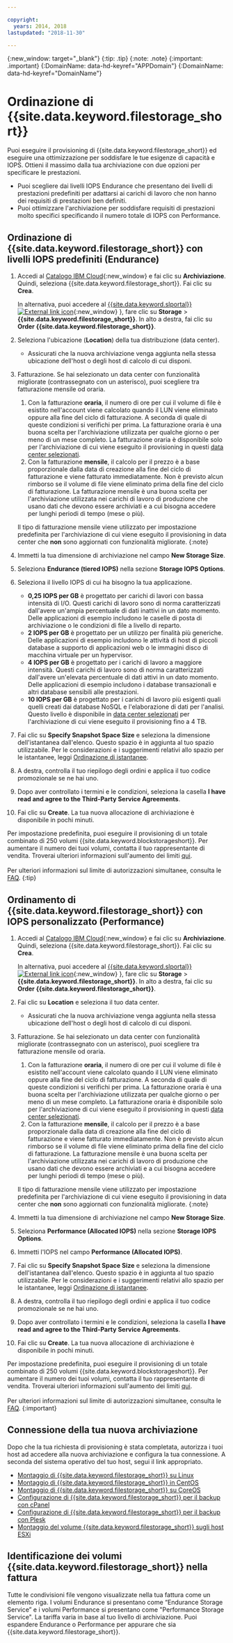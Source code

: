```yaml
---

copyright:
  years: 2014, 2018
lastupdated: "2018-11-30"

---
```

{:new_window: target="_blank"}
{:tip: .tip}
{:note: .note}
{:important: .important}
{:DomainName: data-hd-keyref="APPDomain"}
{:DomainName: data-hd-keyref="DomainName"}

# Ordinazione di {{site.data.keyword.filestorage_short}}

Puoi eseguire il provisioning di {{site.data.keyword.filestorage_short}} ed eseguire una ottimizzazione per soddisfare le tue esigenze di capacità e IOPS. Ottieni il massimo dalla tua archiviazione con due opzioni per specificare le prestazioni.

- Puoi scegliere dai livelli IOPS Endurance che presentano dei livelli di prestazioni predefiniti per adattarsi ai carichi di lavoro che non hanno dei requisiti di prestazioni ben definiti.
- Puoi ottimizzare l'archiviazione per soddisfare requisiti di prestazioni molto specifici specificando il numero totale di IOPS con Performance.

## Ordinazione di {{site.data.keyword.filestorage_short}} con livelli IOPS predefiniti (Endurance)

1. Accedi al [Catalogo IBM Cloud](https://{DomainName}/catalog/){:new_window} e fai clic su **Archiviazione**. Quindi, seleziona {{site.data.keyword.filestorage_short}}. Fai clic su **Crea**.

   In alternativa, puoi accedere al [{{site.data.keyword.slportal}} ![External link icon](../../icons/launch-glyph.svg "External link icon")](https://control.softlayer.com/){:new_window} }, fare clic su **Storage** > **{{site.data.keyword.filestorage_short}}**. In alto a destra, fai clic su **Order {{site.data.keyword.filestorage_short}}**.
2. Seleziona l'ubicazione (**Location**) della tua distribuzione (data center).
   - Assicurati che la nuova archiviazione venga aggiunta nella stessa ubicazione dell'host o degli host di calcolo di cui disponi.
3. Fatturazione. Se hai selezionato un data center con funzionalità migliorate (contrassegnato con un asterisco), puoi scegliere tra fatturazione mensile od oraria.
     1. Con la fatturazione **oraria**, il numero di ore per cui il volume di file è esistito nell'account viene calcolato quando il LUN viene eliminato oppure alla fine del ciclo di fatturazione. A seconda di quale di queste condizioni si verifichi per prima. La fatturazione oraria è una buona scelta per l'archiviazione utilizzata per qualche giorno o per meno di un mese completo. La fatturazione oraria è disponibile solo per l'archiviazione di cui viene eseguito il provisioning in questi [data center selezionati](new-ibm-block-and-file-storage-location-and-features.html).
     2. Con la fatturazione **mensile**, il calcolo per il prezzo è a base proporzionale dalla data di creazione alla fine del ciclo di fatturazione e viene fatturato immediatamente. Non è previsto alcun rimborso se il volume di file viene eliminato prima della fine del ciclo di fatturazione. La fatturazione mensile è una buona scelta per l'archiviazione utilizzata nei carichi di lavoro di produzione che usano dati che devono essere archiviati e a cui bisogna accedere per lunghi periodi di tempo (mese o più).

     Il tipo di fatturazione mensile viene utilizzato per impostazione predefinita per l'archiviazione di cui viene eseguito il provisioning in data center che **non** sono aggiornati con funzionalità migliorate.
     {:note}
4. Immetti la tua dimensione di archiviazione nel campo **New Storage Size**.
5. Seleziona **Endurance (tiered IOPS)** nella sezione **Storage IOPS Options**.
6. Seleziona il livello IOPS di cui ha bisogno la tua applicazione.
    - **0,25 IOPS per GB** è progettato per carichi di lavori con bassa intensità di I/O. Questi carichi di lavoro sono di norma caratterizzati dall'avere un'ampia percentuale di dati inattivi in un dato momento. Delle applicazioni di esempio includono le caselle di posta di archiviazione o le condizioni di file a livello di reparto.
    - **2 IOPS per GB** è progettato per un utilizzo per finalità più generiche. Delle applicazioni di esempio includono le attività di host di piccoli database a supporto di applicazioni web o le immagini disco di macchina virtuale per un hypervisor.
    - **4 IOPS per GB** è progettato per i carichi di lavoro a maggiore intensità. Questi carichi di lavoro sono di norma caratterizzati dall'avere un'elevata percentuale di dati attivi in un dato momento. Delle applicazioni di esempio includono i database transazionali e altri database sensibili alle prestazioni.
    - **10 IOPS per GB** è progettato per i carichi di lavoro più esigenti quali quelli creati dai database NoSQL e l'elaborazione di dati per l'analisi. Questo livello è disponibile in [data center selezionati](new-ibm-block-and-file-storage-location-and-features.html) per l'archiviazione di cui viene eseguito il provisioning fino a 4 TB.
7. Fai clic su **Specify Snapshot Space Size** e seleziona la dimensione dell'istantanea dall'elenco. Questo spazio è in aggiunta al tuo spazio utilizzabile. Per le considerazioni e i suggerimenti relativi allo spazio per le istantanee, leggi [Ordinazione di istantanee](ordering-snapshots.html).
8. A destra, controlla il tuo riepilogo degli ordini e applica il tuo codice promozionale se ne hai uno.
9. Dopo aver controllato i termini e le condizioni, seleziona la casella **I have read and agree to the Third-Party Service Agreements**.
10. Fai clic su **Create**. La tua nuova allocazione di archiviazione è disponibile in pochi minuti.

Per impostazione predefinita, puoi eseguire il provisioning di un totale combinato di 250 volumi {{site.data.keyword.blockstorageshort}}. Per aumentare il numero dei tuoi volumi, contatta il tuo rappresentante di vendita. Troverai ulteriori informazioni sull'aumento dei limiti [qui](managing-storage-limits.html).<br/><br/>Per ulteriori informazioni sul limite di autorizzazioni simultanee, consulta le [FAQ](File-Storage-FAQ.html#how-many-instances-can-share-the-use-of-a-provisioned-file-storage-volume-).
{:tip}

## Ordinamento di {{site.data.keyword.filestorage_short}} con IOPS personalizzato (Performance)

1. Accedi al [Catalogo IBM Cloud](https://{DomainName}/catalog/){:new_window} e fai clic su **Archiviazione**. Quindi, seleziona {{site.data.keyword.filestorage_short}}. Fai clic su **Crea**.

   In alternativa, puoi accedere al [{{site.data.keyword.slportal}} ![External link icon](../../icons/launch-glyph.svg "External link icon")](https://control.softlayer.com/){:new_window} }, fare clic su **Storage** > **{{site.data.keyword.filestorage_short}}**. In alto a destra, fai clic su **Order {{site.data.keyword.filestorage_short}}**.
2. Fai clic su **Location** e seleziona il tuo data center.
   - Assicurati che la nuova archiviazione venga aggiunta nella stessa ubicazione dell'host o degli host di calcolo di cui disponi.
3. Fatturazione. Se hai selezionato un data center con funzionalità migliorate (contrassegnato con un asterisco), puoi scegliere tra fatturazione mensile od oraria.
     1. Con la fatturazione **oraria**, il numero di ore per cui il volume di file è esistito nell'account viene calcolato quando il LUN viene eliminato oppure alla fine del ciclo di fatturazione. A seconda di quale di queste condizioni si verifichi per prima. La fatturazione oraria è una buona scelta per l'archiviazione utilizzata per qualche giorno o per meno di un mese completo. La fatturazione oraria è disponibile solo per l'archiviazione di cui viene eseguito il provisioning in questi [data center selezionati](new-ibm-block-and-file-storage-location-and-features.html).
     2. Con la fatturazione **mensile**, il calcolo per il prezzo è a base proporzionale dalla data di creazione alla fine del ciclo di fatturazione e viene fatturato immediatamente. Non è previsto alcun rimborso se il volume di file viene eliminato prima della fine del ciclo di fatturazione. La fatturazione mensile è una buona scelta per l'archiviazione utilizzata nei carichi di lavoro di produzione che usano dati che devono essere archiviati e a cui bisogna accedere per lunghi periodi di tempo (mese o più).

     Il tipo di fatturazione mensile viene utilizzato per impostazione predefinita per l'archiviazione di cui viene eseguito il provisioning in data center che **non** sono aggiornati con funzionalità migliorate.
     {:note}
4. Immetti la tua dimensione di archiviazione nel campo **New Storage Size**.
5. Seleziona **Performance (Allocated IOPS)** nella sezione **Storage IOPS Options**.
6. Immetti l'IOPS nel campo **Performance (Allocated IOPS)**.
7. Fai clic su **Specify Snapshot Space Size** e seleziona la dimensione dell'istantanea dall'elenco. Questo spazio è in aggiunta al tuo spazio utilizzabile. Per le considerazioni e i suggerimenti relativi allo spazio per le istantanee, leggi [Ordinazione di istantanee](ordering-snapshots.html).
8. A destra, controlla il tuo riepilogo degli ordini e applica il tuo codice promozionale se ne hai uno.
9. Dopo aver controllato i termini e le condizioni, seleziona la casella **I have read and agree to the Third-Party Service Agreements**.
10. Fai clic su **Create**. La tua nuova allocazione di archiviazione è disponibile in pochi minuti.

Per impostazione predefinita, puoi eseguire il provisioning di un totale combinato di 250 volumi {{site.data.keyword.blockstorageshort}}. Per aumentare il numero dei tuoi volumi, contatta il tuo rappresentante di vendita. Troverai ulteriori informazioni sull'aumento dei limiti [qui](managing-storage-limits.html).<br/><br/>Per ulteriori informazioni sul limite di autorizzazioni simultanee, consulta le [FAQ](File-Storage-FAQ.html#how-many-instances-can-share-the-use-of-a-provisioned-file-storage-volume-).
{:important}


## Connessione della tua nuova archiviazione

Dopo che la tua richiesta di provisioning è stata completata, autorizza i tuoi host ad accedere alla nuova archiviazione e configura la tua connessione. A seconda del sistema operativo del tuo host, segui il link appropriato.
- [Montaggio di {{site.data.keyword.filestorage_short}} su Linux](accessing-file-storage-linux.html)
- [Montaggio di {{site.data.keyword.filestorage_short}} in CentOS](mounting-nsf-file-storage.html)
- [Montaggio di {{site.data.keyword.filestorage_short}} su CoreOS](mounting-storage-coreos.html)
- [Configurazione di {{site.data.keyword.filestorage_short}} per il backup con cPanel](configure-backup-cpanel.html)
- [Configurazione di {{site.data.keyword.filestorage_short}} per il backup con Plesk](configure-backup-plesk.html)
- [Montaggio del volume {{site.data.keyword.filestorage_short}} sugli host ESXi](architecture-guide-file-storage-vmware.html)


## Identificazione dei volumi {{site.data.keyword.filestorage_short}} nella fattura

Tutte le condivisioni file vengono visualizzate nella tua fattura come un elemento riga. I volumi Endurance si presentano come “Endurance Storage Service” e i volumi Performance si presentano come "Performance Storage Service". La tariffa varia in base al tuo livello di archiviazione. Puoi espandere Endurance o Performance per appurare che sia {{site.data.keyword.filestorage_short}}.
